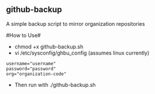 ## github-backup

A simple backup script to mirror organization repositories

#How to Use#
* chmod +x github-backup.sh
* vi /etc/sysconfig/ghbu_config (assumes linux currently)
```
username="username"
password="password"
org="organization-code"
```
* Then run with ./github-backup.sh
